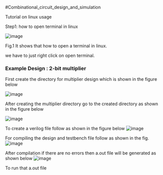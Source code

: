 #Combinational_circuit_design_and_simulation

Tutorial on linux usage


Step1: how to open terminal in linux

![image](https://user-images.githubusercontent.com/92289264/147219491-fc31d1d1-2036-4bf6-8cf7-9f8ea05f1ba3.png)

Fig.1 It shows that how to open a terminal in linux.

we have to just right click on open terminal.  

<h3>Example Design : 2-bit multiplier </h3>

First create the directory for multiplier design which is shown in the figure below

![image](https://user-images.githubusercontent.com/92289264/147221983-a7ed556d-4382-4d7a-a1fb-7b4cbd44ffb0.png)

After creating the multiplier directory go to the created directory as shown in the figure below

![image](https://user-images.githubusercontent.com/92289264/147222483-15e26145-b90a-4353-bfd2-a7c2e6d096ee.png)

To create a verilog file follow as shown in the figure below
![image](https://user-images.githubusercontent.com/92289264/147222663-ac96202c-fec0-41e2-9cb5-71bd0a4edda5.png)

For compiling the design and testbench file follow as shown in the fig.
![image](https://user-images.githubusercontent.com/92289264/147231733-8b65895f-627c-46f4-bccd-a1761cabfd47.png)

After compilation if there are no errors then a.out file will be generated as shown below
![image](https://user-images.githubusercontent.com/92289264/147234312-f5d1a02a-e86e-48ac-8ba0-44a24d9504c7.png)

To run that a.out file
